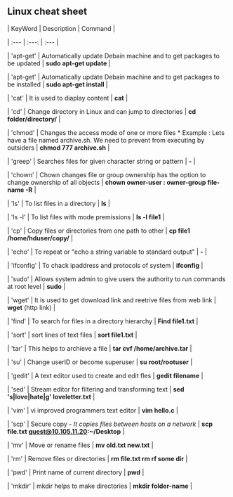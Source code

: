 

## Linux cheat sheet


| KeyWord | Description | Command |

| :---    | :---:       | :---    |

| 'apt-get' | Automatically update Debain machine and to get packages to be updated | **sudo apt-get update <package-name>** |

| 'apt-get' | Automatically update Debain machine and to get packages to be installed | **sudo apt-get install <package-name>** |

| 'cat' | It is used to diaplay content | **cat<file-name>** |

| 'cd' | Change directory in Linux and can jump to directories | **cd folder/directory/** |

| 'chmod' | Changes the access mode of one or more files * Example : Lets have a file named archive.sh. We need to prevent from executing by outsiders | **chmod 777 archive.sh** |

| 'greep' | Searches files for given character string or pattern | **-** |

| 'chown' | Chown changes file or group ownership has the option to change ownership of all objects | **chown owner-user : owner-group file-name -R** |

| 'ls' | To list files in a directory | **ls** |

| 'ls -l' | To list files with mode premissions | **ls -l file1** |

| 'cp' | Copy files or directories from one path to other | **cp file1 /home/hduser/copy/** |

| 'echo' | To repeat or "echo a string variable to standard output" | **-** |

| 'ifconfig' | To chack ipaddress and protocols of system | **ifconfig** |

| 'sudo' | Allows system admin to give users the authority to run commands at root level | **sudo** |

| 'wget' | It is used to get download link and reetrive files from web link | **wget** (http link) |

| 'find' | To search for files in a directory hierarchy | **Find file1.txt** |

| 'sort' | sort lines of text files | **sort file1.txt** |

| 'tar' | This helps to archieve a file | **tar cvf /home/archive.tar** |

| 'su' | Change userID or become superuser | **su root/rootuser** |

| 'gedit' | A text editor used to create and edit fles | **gedit filename** |

| 'sed' | Stream editor for filtering and transforming text | **sed 's|love|hate|g' loveletter.txt** |

| 'vim' | vi improved programmers text editor | **vim hello.c** |

| 'scp' | Secure copy - *It copies files between hosts on a network* | **scp file.txt guest@10.105.11.20:~/Desktop** |

| 'mv' | Move or rename files | **mv old.txt new.txt** |

| 'rm' | Remove files or directories | **rm file.txt rm rf some dir** |

| 'pwd' | Print name of current directory | **pwd** |

| 'mkdir' | mkdir helps to make directories | **mkdir folder-name** |

